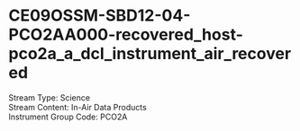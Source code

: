 # CE09OSSM-SBD12-04-PCO2AA000-recovered_host-pco2a_a_dcl_instrument_air_recovered

Stream Type: Science<br>
Stream Content: In-Air Data Products<br>
Instrument Group Code: PCO2A<br>
